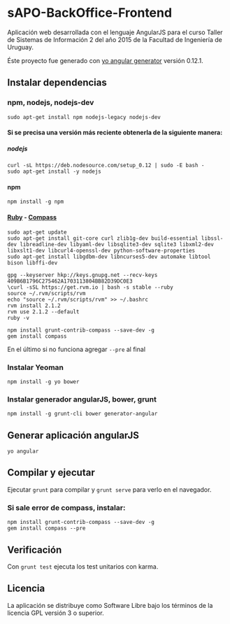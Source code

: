 # sAPO-BackOffice-Frontend

Aplicación web desarrollada con el lenguaje AngularJS para el curso Taller de Sistemas de Información 2 del año 2015 de la Facultad de Ingeniería de Uruguay.

Éste proyecto fue generado con [yo angular generator](https://github.com/yeoman/generator-angular)
versión 0.12.1.

## Instalar dependencias

### npm, nodejs, nodejs-dev
```
sudo apt-get install npm nodejs-legacy nodejs-dev
```

#### Si se precisa una versión más reciente obtenerla de la siguiente manera:
##### nodejs
```
curl -sL https://deb.nodesource.com/setup_0.12 | sudo -E bash -
sudo apt-get install -y nodejs
```

#### npm
```
npm install -g npm
```
#### [Ruby](https://gorails.com/setup/ubuntu/14.04) - [Compass](http://blog.acrona.com/index.php?post/2014/05/15/Installer-Fondation-et-Compass/sass-sur-Ubuntu-14.04)
```
sudo apt-get update
sudo apt-get install git-core curl zlib1g-dev build-essential libssl-dev libreadline-dev libyaml-dev libsqlite3-dev sqlite3 libxml2-dev libxslt1-dev libcurl4-openssl-dev python-software-properties
sudo apt-get install libgdbm-dev libncurses5-dev automake libtool bison libffi-dev

gpg --keyserver hkp://keys.gnupg.net --recv-keys 409B6B1796C275462A1703113804BB82D39DC0E3
\curl -sSL https://get.rvm.io | bash -s stable --ruby
source ~/.rvm/scripts/rvm
echo "source ~/.rvm/scripts/rvm" >> ~/.bashrc
rvm install 2.1.2
rvm use 2.1.2 --default
ruby -v

npm install grunt-contrib-compass --save-dev -g
gem install compass
```
En el último si no funciona agregar ```--pre``` al final

### Instalar Yeoman
```
npm install -g yo bower
```

### Instalar generador angularJS, bower, grunt
```
npm install -g grunt-cli bower generator-angular
```

## Generar aplicación angularJS
```
yo angular
```

## Compilar y ejecutar

Ejecutar `grunt` para compilar y `grunt serve` para verlo en el navegador.

### Si sale error de compass, instalar:
```
npm install grunt-contrib-compass --save-dev -g
gem install compass --pre
```

## Verificación

Con `grunt test` ejecuta los test unitarios con karma.

## Licencia

La aplicación se distribuye como Software Libre bajo los términos de la licencia GPL versión 3 o superior.

